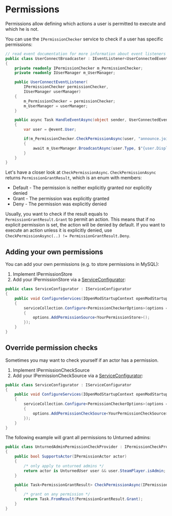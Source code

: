 # Permissions
Permissions allow defining which actions a user is permitted to execute and which he is not.

You can use the `IPermissionChecker` service to check if a user has specific permissions:

```c#
// read event documentation for more information about event listeners
public class UserConnectBroadcaster : IEventListener<UserConnectedEvent> 
{
    private readonly IPermissionChecker m_PermissionChecker;
    private readonly IUserManager m_UserManager;

    public UserConnectEventListener(
        IPermissionChecker permissionChecker,
        IUserManager userManager)
    {
        m_PermissionChecker = permissionChecker;
        m_UserManager = userManager;
    }

    public async Task HandleEventAsync(object sender, UserConnectedEvent @event)
    {
        var user = @event.User;

        if(m_PermissionChecker.CheckPermissionAsync(user, "announce.join") == PermissionGrantResult.Grant)
        {
            await m_UserManager.BroadcastAsync(user.Type, $"{user.DisplayName} has joined.");
        }
    }
}
```

Let's have a closer look at `CheckPermissionAsync`.
`CheckPermissionAsync` returns `PermissionGrantResult`, which is an enum with members:

* Default - The permission is neither explicitly granted nor explicitly denied
* Grant - The permission was explicitly granted
* Deny - The permission was explicitly denied

Usually, you want to check if the result equals to `PermissionGrantResult.Grant` to permit an action. This means that if no explicit permission is set, the action will be denied by default. If you want to execute an action unless it is explicitly denied, use `CheckPermissionAsync(..) != PermissionGrantResult.Deny`.

## Adding your own permissions
You can add your own permissions (e.g. to store permissions in MySQL):

1. Implement IPermissionStore
2. Add your IPermissionStore via a [ServiceConfigurator](../services.md#registering-your-own-services):
```c#
public class ServiceConfigurator : IServiceConfigurator
{
    public void ConfigureServices(IOpenModStartupContext openModStartupContext, IServiceCollection serviceCollection)
    {
        serviceCollection.Configure<PermissionCheckerOptions>(options =>
        {
            options.AddPermissionSource<YourPermissionStore>();
        });        
    }
}
```

## Override permission checks
Sometimes you may want to check yourself if an actor has a permission.

1. Implement IPermissionCheckSource
2. Add your IPermissionCheckSource via a [ServiceConfigurator](../services.md#registering-your-own-services):
```c#
public class ServiceConfigurator : IServiceConfigurator
{
    public void ConfigureServices(IOpenModStartupContext openModStartupContext, IServiceCollection serviceCollection)
    {
        serviceCollection.Configure<PermissionCheckerOptions>(options =>
        {
            options.AddPermissionCheckSource<YourPermissionCheckSource>();
        });        
    }
}
```

The following example will grant all permissions to Unturned admins:
```c#
public class UnturnedAdminPermissionCheckProvider : IPermissionCheckProvider
{
    public bool SupportsActor(IPermissionActor actor)
    {
        /* only apply to unturned admins */
        return actor is UnturnedUser user && user.SteamPlayer.isAdmin;
    }

    public Task<PermissionGrantResult> CheckPermissionAsync(IPermissionActor actor, string permission)
    {
        /* grant on any permission */
        return Task.FromResult(PermissionGrantResult.Grant);
    }
}
```
